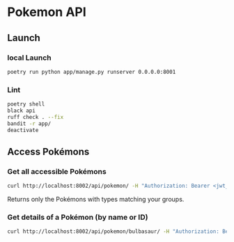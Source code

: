 

# Pokemon API

## Launch 

### local Launch
```bash
poetry run python app/manage.py runserver 0.0.0.0:8001
```

### Lint

```bash
poetry shell
black api
ruff check . --fix
bandit -r app/
deactivate
```

## Access Pokémons

### Get all accessible Pokémons

```bash
curl http://localhost:8002/api/pokemon/ -H "Authorization: Bearer <jwt_token>"
```

Returns only the Pokémons with types matching your groups.

### Get details of a Pokémon (by name or ID)

```bash
curl http://localhost:8002/api/pokemon/bulbasaur/ -H "Authorization: Bearer <jwt_token>"
```
